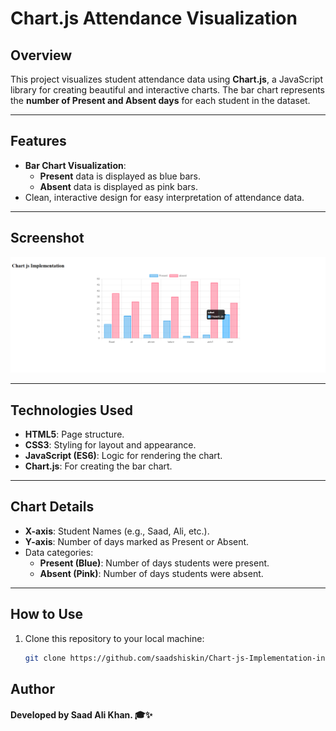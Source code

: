 # Chart.js Attendance Visualization

## Overview
This project visualizes student attendance data using **Chart.js**, a JavaScript library for creating beautiful and interactive charts. The bar chart represents the **number of Present and Absent days** for each student in the dataset.

---

## Features
- **Bar Chart Visualization**:
  - **Present** data is displayed as blue bars.
  - **Absent** data is displayed as pink bars.
- Clean, interactive design for easy interpretation of attendance data.

---

## Screenshot
![Attendance Chart](assets/image.png)

---

## Technologies Used
- **HTML5**: Page structure.
- **CSS3**: Styling for layout and appearance.
- **JavaScript (ES6)**: Logic for rendering the chart.
- **Chart.js**: For creating the bar chart.

---

## Chart Details
- **X-axis**: Student Names (e.g., Saad, Ali, etc.).
- **Y-axis**: Number of days marked as Present or Absent.
- Data categories:
  - **Present (Blue)**: Number of days students were present.
  - **Absent (Pink)**: Number of days students were absent.

---

## How to Use
1. Clone this repository to your local machine:
   ```bash
   git clone https://github.com/saadshiskin/Chart-js-Implementation-in-HTML.git


## Author
#### Developed by **Saad Ali Khan.** 🎓✨